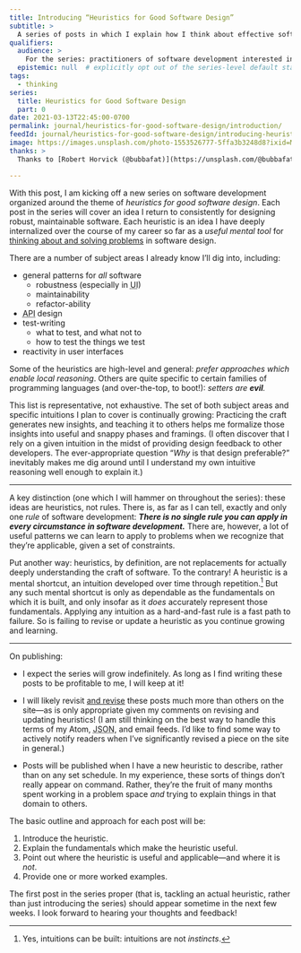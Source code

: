 ```yaml
---
title: Introducing “Heuristics for Good Software Design”
subtitle: >
  A series of posts in which I explain how I think about effective software design.
qualifiers:
  audience: >
    For the series: practitioners of software development interested in bettering their craft. For this particular post: also people interested in thinking, learning, intuitions, heuristics, and mental models.
  epistemic: null  # explicitly opt out of the series-level default status
tags:
  - thinking
series:
  title: Heuristics for Good Software Design
  part: 0
date: 2021-03-13T22:45:00-0700
permalink: journal/heuristics-for-good-software-design/introduction/
feedId: journal/heuristics-for-good-software-design/introducing-heuristics-for-good-software-design/
image: https://images.unsplash.com/photo-1553526777-5ffa3b3248d8?ixid=MXwxMjA3fDB8MHxwaG90by1wYWdlfHx8fGVufDB8fHw%3D&ixlib=rb-1.2.1&auto=format&fit=crop&w=1200&q=80
thanks: >
  Thanks to [Robert Horvick (@bubbafat)](https://unsplash.com/@bubbafat) for [the illustrative social media image](https://unsplash.com/photos/1R4uPYipCFM).

---
```


With this post, I am kicking off a new series on software development organized around the theme of *heuristics for good software design*. Each post in the series will cover an idea I return to consistently for designing robust, maintainable software. Each heuristic is an idea I have deeply internalized over the course of my career so far as a *useful mental tool* for [thinking about and solving problems][problem-solving] in software design.

[problem-solving]: https://v5.chriskrycho.com/journal/a-useful-approach-to-problem-solving/

There are a number of subject areas I already know I’ll dig into, including:

- general patterns for *all* software
    - robustness (especially in <abbr title="user interface">UI</abbr>)
    - maintainability
    - refactor-ability
- <abbr title="application programming interface">API</abbr> design
- test-writing
    - what to test, and what not to
    - how to test the things we test
- reactivity in user interfaces

Some of the heuristics are high-level and general: *prefer approaches which enable local reasoning*. Others are quite specific to certain families of programming languages (and over-the-top, to boot!): *setters are **evil**.*

This list is representative, not exhaustive. The set of both subject areas and specific intuitions I plan to cover is continually growing: Practicing the craft generates new insights, and teaching it to others helps me formalize those insights into useful and snappy phases and framings. (I often discover that I rely on a given intuition in the midst of providing design feedback to other developers. The ever-appropriate question “*Why* is that design preferable?” inevitably makes me dig around until I understand my own intuitive reasoning well enough to explain it.)

---

A key distinction (one which I will hammer on throughout the series): these ideas are heuristics, not rules. There is, as far as I can tell, exactly and only one *rule* of software development: ***There is no single rule you can apply in every circumstance in software development.*** There are, however, a lot of useful patterns we can learn to apply to problems when we recognize that they’re applicable, given a set of constraints.

Put another way: heuristics, by definition, are not replacements for actually deeply understanding the craft of software. To the contrary! A heuristic is a mental shortcut, an intuition developed over time through repetition.[^intuitions] But any such mental shortcut is only as dependable as the fundamentals on which it is built, and only insofar as it *does* accurately represent those fundamentals. Applying any intuition as a hard-and-fast rule is a fast path to failure. So is failing to revise or update a heuristic as you continue growing and learning.

[^intuitions]: Yes, intuitions can be built: intuitions are not *instincts*.

---

On publishing:

- I expect the series will grow indefinitely. As long as I find writing these posts to be profitable to me, I will keep at it!

- I will likely revisit [and revise][revise] these posts much more than others on the site—as is only appropriate given my comments on revising and updating heuristics! (I am still thinking on the best way to handle this terms of my Atom, <abbr title="JavaScript Object Notation">JSON</abbr>, and email feeds. I’d like to find some way to actively notify readers when I’ve significantly revised a piece on the site in general.)

- Posts will be published when I have a new heuristic to describe, rather than on any set schedule. In my experience, these sorts of things don’t really appear on command. Rather, they’re the fruit of many months spent working in a problem space *and* trying to explain things in that domain to others.

[revise]: https://v5.chriskrycho.com/notes/2020-11-24-1714/

The basic outline and approach for each post will be:

1. Introduce the heuristic.
2. Explain the fundamentals which make the heuristic useful.
3. Point out where the heuristic is useful and applicable—and where it is *not*.
4. Provide one or more worked examples.

The first post in the series proper (that is, tackling an actual heuristic, rather than just introducing the series) should appear sometime in the next few weeks. I look forward to hearing your thoughts and feedback!

